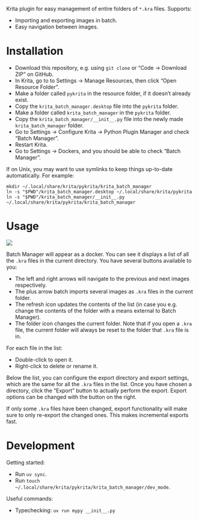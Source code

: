 Krita plugin for easy management of entire folders of `*.kra` files.
Supports:
- Importing and exporting images in batch.
- Easy navigation between images.

# Installation

+ Download this repository, e.g. using `git clone` or “Code → Download ZIP” on GitHub.
+ In Krita, go to to Settings → Manage Resources, then click “Open Resource Folder”.
+ Make a folder called `pykrita` in the resource folder, if it doesn’t already exist.
+ Copy the `krita_batch_manager.desktop` file into the `pykrita` folder.
+ Make a folder called `krita_batch_manager` in the `pykrita` folder.
+ Copy the `krita_batch_manager/__init__.py` file into the newly made `krita_batch_manager` folder.
+ Go to Settings → Configure Krita → Python Plugin Manager and check “Batch Manager”.
+ Restart Krita.
+ Go to Settings → Dockers, and you should be able to check “Batch Manager”.

If on Unix, you may want to use symlinks to keep things up-to-date automatically.
For example:

```
mkdir ~/.local/share/krita/pykrita/krita_batch_manager
ln -s "$PWD"/krita_batch_manager.desktop ~/.local/share/krita/pykrita
ln -s "$PWD"/krita_batch_manager/__init__.py ~/.local/share/krita/pykrita/krita_batch_manager
```

# Usage

![](demo.png)

Batch Manager will appear as a docker.
You can see it displays a list of all the `.kra` files in the current directory.
You have several buttons available to you:
- The left and right arrows will navigate to the previous and next images respectively.
- The plus arrow batch imports several images as `.kra` files in the current folder.
- The refresh icon updates the contents of the list
	(in case you e.g. change the contents of the folder with a means external to Batch Manager).
- The folder icon changes the current folder.
	Note that if you open a `.kra` file, the current folder will always be reset
	to the folder that `.kra` file is in.

For each file in the list:
- Double-click to open it.
- Right-click to delete or rename it.

Below the list, you can configure the export directory and export settings,
which are the same for all the `.kra` files in the list.
Once you have chosen a directory, click the “Export” button to actually perform the export.
Export options can be changed with the button on the right.

If only some `.kra` files have been changed,
export functionality will make sure to only re-export the changed ones.
This makes incremental exports fast.

# Development

Getting started:
- Run `uv sync`.
- Run `touch ~/.local/share/krita/pykrita/krita_batch_manager/dev_mode`.

Useful commands:
- Typechecking: `uv run mypy __init__.py`
